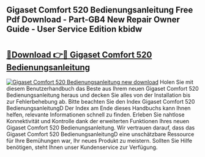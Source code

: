 ## Gigaset Comfort 520 Bedienungsanleitung Free Pdf Download - Part-GB4 New Repair Owner Guide - User Service Edition kbidw

# <h2><a href="http://df3hts4.blite.top/?on=Gigaset+Comfort+520+Bedienungsanleitung">🔗Download 👉🔴 Gigaset Comfort 520 Bedienungsanleitung</a></h2>

[![Gigaset Comfort 520 Bedienungsanleitung new download](https://i.imgur.com/lujVjoI.png)](http://df3hts4.blite.top/?on=Gigaset+Comfort+520+Bedienungsanleitung)
Holen Sie mit diesem Benutzerhandbuch das Beste aus Ihrem neuen Gigaset Comfort 520 Bedienungsanleitung heraus und decken Sie alles von der Installation bis zur Fehlerbehebung ab. Bitte beachten Sie den Index Gigaset Comfort 520 BedienungsanleitungD Der Index am Ende dieses Handbuchs kann Ihnen helfen, relevante Informationen schnell zu finden. Erleben Sie nahtlose Konnektivität und Kontrolle dank der erweiterten Funktionen Ihres neuen Gigaset Comfort 520 Bedienungsanleitung. Wir vertrauen darauf, dass das Gigaset Comfort 520 BedienungsanleitungD eine unschätzbare Ressource für Ihre Bemühungen war, Ihr neues Produkt zu meistern. Sollten Sie Hilfe benötigen, steht Ihnen unser Kundenservice zur Verfügung.
